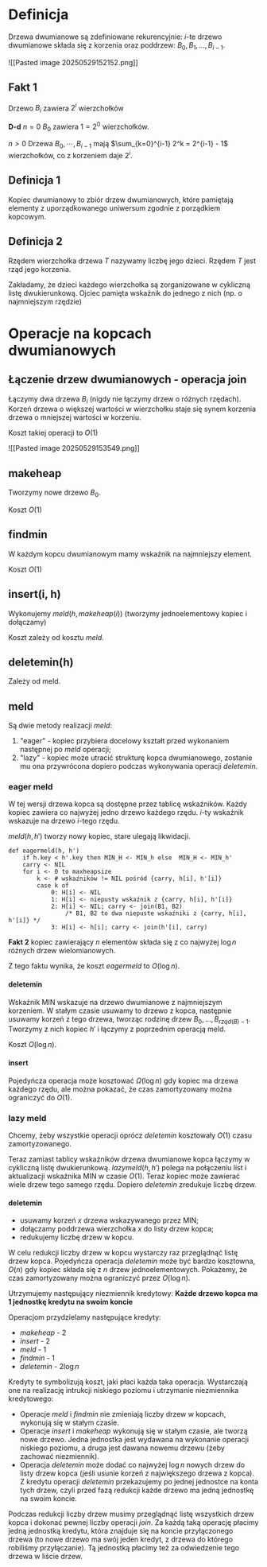 # Definicja

Drzewa dwumianowe są zdefiniowane rekurencyjnie: $i$-te drzewo dwumianowe składa
się z korzenia oraz poddrzew: $B_0, B_1, \dots, B_{i-1}$.

![[Pasted image 20250529152152.png]]

## Fakt 1 
Drzewo $B_i$ zawiera $2^i$ wierzchołków

**D-d**
$n = 0$ $B_0$ zawiera $1 = 2^0$ wierzchołków.

$n > 0$ Drzewa $B_0, \cdots, B_{i-1}$ mają $\sum_{k=0}^{i-1} 2^k = 2^{i-1} - 1$
wierzchołków, co z korzeniem daje $2^i$.

## Definicja 1

Kopiec dwumianowy to zbiór drzew dwumianowych, które pamiętają elementy z 
uporządkowanego uniwersum zgodnie z porządkiem kopcowym.

## Definicja 2

Rzędem wierzchołka drzewa $T$ nazywamy liczbę jego dzieci. Rzędem $T$ jest rząd
jego korzenia.


Zakładamy, że dzieci każdego wierzchołka są zorganizowane w cykliczną listę
dwukierunkową. Ojciec pamięta wskaźnik do jednego z nich (np. o najmniejszym 
rzędzie)

# Operacje na kopcach dwumianowych

## Łączenie drzew dwumianowych - operacja join

Łączymy dwa drzewa $B_i$ (nigdy nie łączymy drzew o różnych rzędach).
Korzeń drzewa o większej wartości w wierzchołku staje się synem korzenia drzewa
o mniejszej wartości w korzeniu.

Koszt takiej operacji to $O(1)$

![[Pasted image 20250529153549.png]]

## makeheap

Tworzymy nowe drzewo $B_0$.

Koszt $O(1)$

## findmin

W każdym kopcu dwumianowym mamy wskaźnik na najmniejszy element.

Koszt $O(1)$

## insert(i, h)

Wykonujemy $meld(h, makeheap(i))$ (tworzymy jednoelementowy kopiec i dołączamy)

Koszt zależy od kosztu $meld$.

## deletemin(h)

Zależy od meld.

## meld

Są dwie metody realizacji $meld$:
1) "eager" - kopiec przybiera docelowy kształt przed wykonaniem następnej po
  $meld$ operacji;
2) "lazy" - kopiec może utracić strukturę kopca dwumianowego, zostanie mu ona
  przywrócona dopiero podczas wykonywania operacji $deletemin$.

### eager meld

W tej wersji drzewa kopca są dostępne przez tablicę wskaźników. Każdy kopiec
zawiera co najwyżej jedno drzewo każdego rzędu. $i$-ty wskaźnik wskazuje na 
drzewo $i$-tego rzędu.

$meld(h, h')$ tworzy nowy kopiec, stare ulegają likwidacji.

```
def eagermeld(h, h')
    if h.key < h'.key then MIN_H <- MIN_h else  MIN_H <- MIN_h'
    carry <- NIL
    for i <- 0 to maxheapsize
        k <- # wskaźników != NIL pośród {carry, h[i], h'[i]}
        case k of
            0: H[i] <- NIL
            1: H[i] <- niepusty wskaźnik z {carry, h[i], h'[i]}
            2: H[i] <- NIL; carry <- join(B1, B2)
                /* B1, B2 to dwa niepuste wskaźniki z {carry, h[i], h'[i]} */ 
            3: H[i] <- h[i]; carry <- join(h'[i], carry)
```

**Fakt 2** kopiec zawierający $n$ elementów składa się z co najwyżej $\log n$ 
różnych drzew wielomianowych.

Z tego faktu wynika, że koszt $eagermeld$ to $O(\log n)$.

#### deletemin

Wskaźnik MIN wskazuje na drzewo dwumianowe z najmniejszym korzeniem. W stałym
czasie usuwamy to drzewo z kopca, następnie usuwamy korzeń z tego drzewa, 
tworząc rodzinę drzew $B_0, \dots, B_{rząd(B)-1}$. Tworzymy z nich kopiec $h'$ i łączymy z 
poprzednim operacją meld.

Koszt $O(\log n)$.

#### insert 

Pojedyńcza operacja może kosztować $\Omega(\log n)$ gdy kopiec ma drzewa każdego
rzędu, ale można pokazać, że czas zamortyzowany można ograniczyć do $O(1)$.

### lazy meld

Chcemy, żeby wszystkie operacji oprócz $deletemin$ kosztowały $O(1)$ czasu
zamortyzowanego.

Teraz zamiast tablicy wskaźników drzewa dwumianowe kopca łączymy w cykliczną
listę dwukierunkową. $lazymeld(h, h')$ polega na połączeniu list i aktualizacji
wskaźnika MIN w czasie $O(1)$. Teraz kopiec może zawierać wiele drzew tego
samego rzędu. Dopiero $deletemin$ zredukuje liczbę drzew.

#### deletemin

- usuwamy korzeń $x$ drzewa wskazywanego przez MIN;
- dołączamy poddrzewa wierzchołka $x$ do listy drzew kopca;
- redukujemy liczbę drzew w kopcu.

W celu redukcji liczby drzew w kopcu wystarczy raz przeglądnąć listę drzew 
kopca. Pojedyńcza operacja $deletemin$ może być bardzo kosztowna, $O(n)$ gdy
kopiec składa się z $n$ drzew jednoelementowych. Pokażemy, że czas 
zamortyzowany można ograniczyć przez $O(\log n)$.

Utrzymujemy następujący niezmiennik kredytowy:
**Każde drzewo kopca ma 1 jednostkę kredytu na swoim koncie**

Operacjom przydzielamy następujące kredyty:
- $makeheap$ - $2$
- $insert$   - $2$
- $meld$     - $1$
- $findmin$  - $1$
- $deletemin$ - $2\log n$

Kredyty te symbolizują koszt, jaki płaci każda taka operacja. Wystarczają one
na realizację intrukcji niskiego poziomu i utrzymanie niezmiennika kredytowego:
- Operacje $meld$ i $findmin$ nie zmieniają liczby drzew w kopcach, wykonują
  się w stałym czasie.
- Operacje $insert$ i $makeheap$ wykonują się w stałym czasie, ale tworzą nowe
  drzewo. Jedna jednostka jest wydawana na wykonanie operacji niskiego poziomu,
  a druga jest dawana nowemu drzewu (żeby zachować niezmiennik).
- Operacja $deletemin$ może dodać co najwyżej $\log n$ nowych drzew do listy
  drzew kopca (jeśli usunie korzeń z największego drzewa z kopca). Z kredytu
  operacji $deletemin$ przekazujemy po jednej jednostce na konta tych drzew,
  czyli przed fazą redukcji każde drzewo ma jedną jednostkę na swoim koncie.


Podczas redukcji liczby drzew musimy przeglądnąć listę wszystkich drzew kopca
i dokonać pewnej liczby operacji $join$. Za każdą taką operację płacimy jedną
jednostką kredytu, która znajduje się na koncie przyłączonego drzewa (to nowe
drzewo ma swój jeden kredyt, z drzewa do którego robiliśmy przyłączanie). Tą
jednostką płacimy też za odwiedzenie tego drzewa w liście drzew.



